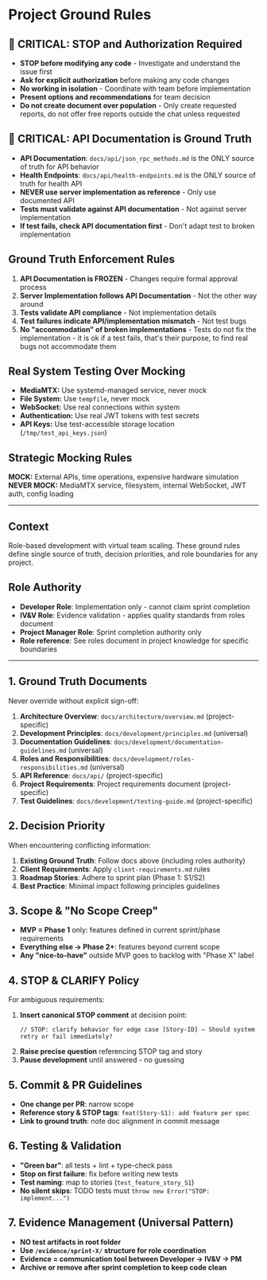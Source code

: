 # Project Ground Rules

## 🚨 **CRITICAL: STOP and Authorization Required**
- **STOP before modifying any code** - Investigate and understand the issue first
- **Ask for explicit authorization** before making any code changes
- **No working in isolation** - Coordinate with team before implementation
- **Present options and recommendations** for team decision
- **Do not create document over population** - Only create requested reports, do not offer free reports outside the chat unless requested

## 🚨 **CRITICAL: API Documentation is Ground Truth**
- **API Documentation**: `docs/api/json_rpc_methods.md` is the ONLY source of truth for API behavior
- **Health Endpoints**: `docs/api/health-endpoints.md` is the ONLY source of truth for health API
- **NEVER use server implementation as reference** - Only use documented API
- **Tests must validate against API documentation** - Not against server implementation
- **If test fails, check API documentation first** - Don't adapt test to broken implementation

## **Ground Truth Enforcement Rules**
1. **API Documentation is FROZEN** - Changes require formal approval process
2. **Server Implementation follows API Documentation** - Not the other way around
3. **Tests validate API compliance** - Not implementation details
4. **Test failures indicate API/implementation mismatch** - Not test bugs
5. **No "accommodation" of broken implementations** - Tests do not fix the implementation - it is ok if a test fails, that's their purpose, to find real bugs not accommodate them

## **Real System Testing Over Mocking**
- **MediaMTX:** Use systemd-managed service, never mock
- **File System:** Use `tempfile`, never mock
- **WebSocket:** Use real connections within system
- **Authentication:** Use real JWT tokens with test secrets
- **API Keys:** Use test-accessible storage location (`/tmp/test_api_keys.json`)

## **Strategic Mocking Rules**
**MOCK:** External APIs, time operations, expensive hardware simulation  
**NEVER MOCK:** MediaMTX service, filesystem, internal WebSocket, JWT auth, config loading

---

## Context  
Role-based development with virtual team scaling. These ground rules define single source of truth, decision priorities, and role boundaries for any project.

## Role Authority
- **Developer Role**: Implementation only - cannot claim sprint completion
- **IV&V Role**: Evidence validation - applies quality standards from roles document  
- **Project Manager Role**: Sprint completion authority only
- **Role reference**: See roles document in project knowledge for specific boundaries

---

## 1. Ground Truth Documents  
Never override without explicit sign-off:
1. **Architecture Overview**: `docs/architecture/overview.md` (project-specific)
2. **Development Principles**: `docs/development/principles.md` (universal)
3. **Documentation Guidelines**: `docs/development/documentation-guidelines.md` (universal)  
4. **Roles and Responsibilities**: `docs/development/roles-responsibilities.md` (universal)
5. **API Reference**: `docs/api/` (project-specific)
6. **Project Requirements**: Project requirements document (project-specific)
7. **Test Guidelines**: `docs/development/testing-guide.md` (project-specific)

## 2. Decision Priority  
When encountering conflicting information:
1. **Existing Ground Truth**: Follow docs above (including roles authority)
2. **Client Requirements**: Apply `client-requirements.md` rules  
3. **Roadmap Stories**: Adhere to sprint plan (Phase 1: S1/S2)  
4. **Best Practice**: Minimal impact following principles guidelines

## 3. Scope & "No Scope Creep"  
- **MVP = Phase 1** only: features defined in current sprint/phase requirements
- **Everything else → Phase 2+**: features beyond current scope  
- **Any "nice-to-have"** outside MVP goes to backlog with "Phase X" label

## 4. STOP & CLARIFY Policy  
For ambiguous requirements:
1. **Insert canonical STOP comment** at decision point:
   ```
   // STOP: clarify behavior for edge case [Story-ID] – Should system retry or fail immediately?
   ```
2. **Raise precise question** referencing STOP tag and story
3. **Pause development** until answered - no guessing

## 5. Commit & PR Guidelines
- **One change per PR**: narrow scope
- **Reference story & STOP tags**: `feat(Story-S1): add feature per spec`
- **Link to ground truth**: note doc alignment in commit message

## 6. Testing & Validation
- **"Green bar"**: all tests + lint + type-check pass
- **Stop on first failure**: fix before writing new tests
- **Test naming**: map to stories (`test_feature_story_S1`)
- **No silent skips**: TODO tests must `throw new Error("STOP: implement...")`

## 7. Evidence Management (Universal Pattern)
- **NO test artifacts in root folder**
- **Use `/evidence/sprint-X/` structure for role coordination**
- **Evidence = communication tool between Developer → IV&V → PM**
- **Archive or remove after sprint completion to keep code clean**
